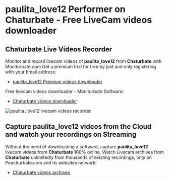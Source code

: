 # paulita_love12 Performer on Chaturbate - Free LiveCam videos downloader

## Chaturbate Live Videos Recorder

Monitor and record livecam videos of **paulita_love12** from **Chaturbate** with Moniturbate.com
Get a premium trial for free by just and only registering with your Email address:
* [paulita_love12 Premium videos downloader](https://moniturbate.com/request-demo-licence-key.html)

Free livecam videos downloader - Moniturbate Software:
* [Chaturbate videos downloader](https://moniturbate.com/moniturbate-download-software.html)

![paulita_love12 livecam videos recorder](https://peachurnet.com/templates/moniturbate-software.png)


## Capture paulita_love12 videos from the Cloud and watch your recordings on Streaming

Without the need of downloading a software, capture **paulita_love12** livecam videos from **Chaturbate** 100% online.
Watch Livecam archives from **Chaturbate** unlimitedly from thousands of existing recordings, only on Peachurbate.com and its websites network:
* [Chaturbate videos archives](https://peachurnet.com/)